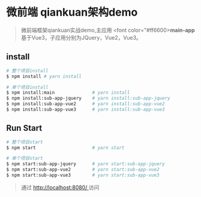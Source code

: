 # **微前端 qiankuan架构demo**

> 微前端框架qiankuan实战demo,主应用 <font color="#ff6600>**main-app**</font> 基于Vue3，子应用分别为JQuery，Vue2，Vue3。

## **install**


```bash
# 整个项目install
$ npm install # yarn install

# 单个项目install
$ npm install:main              # yarn install
$ npm install:sub-app-jquery    # yarn install:sub-app-jquery
$ npm install:sub-app-vue2      # yarn install:sub-app-vue2
$ npm install:sub-app-vue3      # yarn install:sub-app-vue3
```

## **Run Start**

```bash
# 整个项目start
$ npm start                     # yarn start

# 单个项目start
$ npm start:sub-app-jquery      # yarn start:sub-app-jquery
$ npm start:sub-app-vue2        # yarn start:sub-app-vue2
$ npm start:sub-app-vue3        # yarn start:sub-app-vue3
```
> 通过 [http://localhost:8080/ ](http://localhost:8080/)访问
